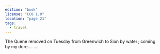 ```yaml
---
edition: "book"
license: "CC0 1.0"
location: "page 21"
tags:
  - travel
---
```

The Quene removed on Tuesday from Greenwich to
Sion by water ; coming by my dore………
